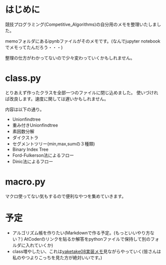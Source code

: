 # はじめに
競技プログラミング(Competitive_Algorithms)の自分用のメモを整理いたしました。

memoフォルダにあるipynbファイルがそのメモです。(なんでjupyter notebookでメモってたんだろう・・・)

整理の仕方がわかってないので少々変わっていくかもしれません。

# class.py
とりあえず作ったクラスを全部一つのファイルに閉じ込めました。
使いづければ改良します。速度に関しては遅いかもしれません。

内容は以下の通り。

- Unionfindtree
- 重み付きUnionfindtree
- 素因数分解
- ダイクストラ
- セグメントツリー(min,max,sumの３種類)
- Binary Index Tree
- Ford-Fulkerson法によるフロー
- Dinic法によるフロー

# macro.py
マクロ使ってない気もするので便利なやつを集めていきます。

# 予定
- アルゴリズム帳を作りたい(Markdownで作る予定。(もっといいやり方ない？) AtCoderのリンクを貼るか解答をpythonファイルで保持して別のフォルダに入れていくか)
- class増やしたい、これは[yaketake08実装メモ](https://tjkendev.github.io/procon-library/python/index.html)見ながらやっていく(皆さんは私のやつよりこっちを見た方が絶対いいです。)


